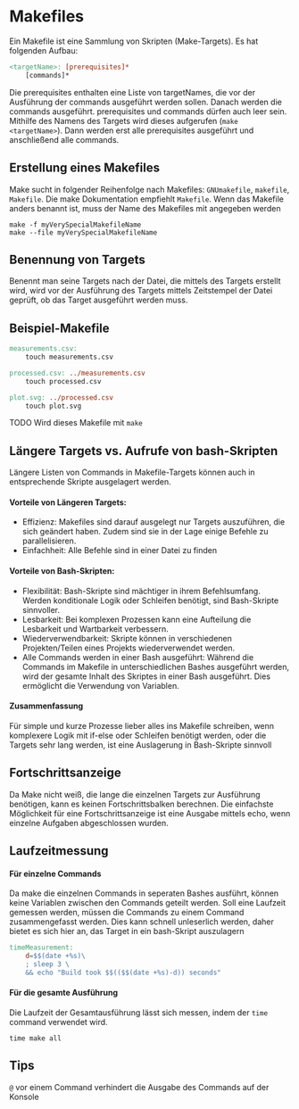 # Makefiles
Ein Makefile ist eine Sammlung von Skripten (Make-Targets). Es hat folgenden Aufbau:

```makefile
<targetName>: [prerequisites]*
    [commands]*
```
Die prerequisites enthalten eine Liste von targetNames, die vor der Ausführung der commands ausgeführt werden sollen. 
Danach werden die commands ausgeführt. prerequisites und commands dürfen auch leer sein.
Mithilfe des Namens des Targets wird dieses aufgerufen (`make <targetName>`). 
Dann werden erst alle prerequisites ausgeführt und anschließend alle commands. 

## Erstellung eines Makefiles
Make sucht in folgender Reihenfolge nach Makefiles: `GNUmakefile`, `makefile`, `Makefile`. Die make Dokumentation empfiehlt `Makefile`. 
Wenn das Makefile anders benannt ist, muss der Name des Makefiles mit angegeben werden
```commandline
make -f myVerySpecialMakefileName
make --file myVerySpecialMakefileName
```

## Benennung von Targets
Benennt man seine Targets nach der Datei, die mittels des Targets erstellt wird, wird vor der Ausführung des Targets mittels Zeitstempel der Datei geprüft, ob das Target ausgeführt werden muss.


## Beispiel-Makefile
```makefile
measurements.csv:
	touch measurements.csv

processed.csv: ../measurements.csv
	touch processed.csv

plot.svg: ../processed.csv
	touch plot.svg

```

TODO
Wird dieses Makefile mit `make`

## Längere Targets vs. Aufrufe von bash-Skripten
Längere Listen von Commands in Makefile-Targets können auch in entsprechende Skripte ausgelagert werden.

#### Vorteile von Längeren Targets:
- Effizienz: Makefiles sind darauf ausgelegt nur Targets auszuführen, die sich geändert haben. Zudem sind sie in der Lage einige Befehle zu parallelisieren. 
- Einfachheit: Alle Befehle sind in einer Datei zu finden

#### Vorteile von Bash-Skripten:
- Flexibilität: Bash-Skripte sind mächtiger in ihrem Befehlsumfang. Werden konditionale Logik oder Schleifen benötigt, sind Bash-Skripte sinnvoller.
- Lesbarkeit: Bei komplexen Prozessen kann eine Aufteilung die Lesbarkeit und Wartbarkeit verbessern.
- Wiederverwendbarkeit: Skripte können in verschiedenen Projekten/Teilen eines Projekts wiederverwendet werden.
- Alle Commands werden in einer Bash ausgeführt: Während die Commands im Makefile in unterschiedlichen Bashes ausgeführt werden, wird der gesamte Inhalt des Skriptes in einer Bash ausgeführt. Dies ermöglicht die Verwendung von Variablen.

#### Zusammenfassung
Für simple und kurze Prozesse lieber alles ins Makefile schreiben, wenn komplexere Logik mit if-else oder Schleifen benötigt werden, oder die Targets sehr lang werden, ist eine Auslagerung in Bash-Skripte sinnvoll 


## Fortschrittsanzeige
Da Make nicht weiß, die lange die einzelnen Targets zur Ausführung benötigen, kann es keinen Fortschrittsbalken berechnen.
Die einfachste Möglichkeit für eine Fortschrittsanzeige ist eine Ausgabe mittels echo, wenn einzelne Aufgaben abgeschlossen wurden.

## Laufzeitmessung

#### Für einzelne Commands
Da make die einzelnen Commands in seperaten Bashes ausführt, können keine Variablen zwischen den Commands geteilt werden.
Soll eine Laufzeit gemessen werden, müssen die Commands zu einem Command zusammengefasst werden. Dies kann schnell unleserlich werden, daher bietet es sich hier an, das Target in ein bash-Skript auszulagern
```makefile
timeMeasurement:
	d=$$(date +%s)\
    ; sleep 3 \
    && echo "Build took $$(($$(date +%s)-d)) seconds"
```

#### Für die gesamte Ausführung
Die Laufzeit der Gesamtausführung lässt sich messen, indem der `time` command verwendet wird.
```commandline
time make all
```

## Tips
`@` vor einem Command verhindert die Ausgabe des Commands auf der Konsole
